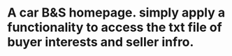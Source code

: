 # A car B&S homepage. simply apply a functionality to access the txt file of buyer interests and seller infro.
